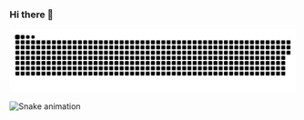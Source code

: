 ### Hi there 👋

<!--
**jeanth20/jeanth20** is a ✨ _special_ ✨ repository because its `README.md` (this file) appears on your GitHub profile.

Here are some ideas to get you started:

- 🔭 I’m currently working on ...
- 🌱 I’m currently learning ...
- 👯 I’m looking to collaborate on ...
- 🤔 I’m looking for help with ...
- 💬 Ask me about ...
- 📫 How to reach me: ...
- 😄 Pronouns: ...
- ⚡ Fun fact: ...
-->

![Snake animation](https://github.com/Sven-Bo/Sven-Bo/blob/output/github-contribution-grid-snake.svg)

![Snake animation](https://github.com/jeanth20/jeanth20/github-contribution-grid-snake.svg)

